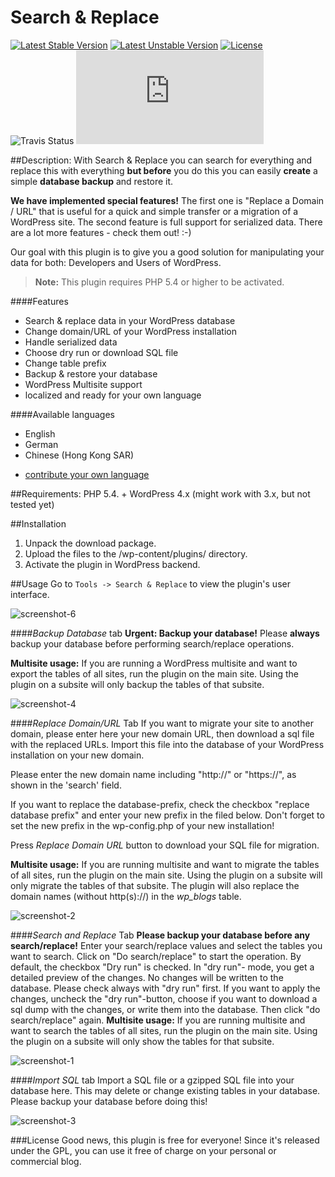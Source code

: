 # Search & Replace
[![Latest Stable Version](https://poser.pugx.org/inpsyde/search-and-replace/v/stable)](https://packagist.org/packages/inpsyde/search-and-replace) [![Latest Unstable Version](https://poser.pugx.org/inpsyde/search-and-replace/v/unstable)](https://packagist.org/packages/inpsyde/search-and-replace) [![License](https://poser.pugx.org/inpsyde/search-and-replace/license)](https://packagist.org/packages/inpsyde/search-and-replace) ![Travis Status](https://travis-ci.org/inpsyde/search-and-replace.svg)
[![Download stats on WordPress.org](http://www.rene-reimann.de/wporg-downloads-poser-badge.php?plugin-slug=search-and-replace)](https://wordpress.org/plugins/search-and-replace/stats/)



##Description:
With Search & Replace you can search for everything and replace this with everything **but before** you do this you can easily **create** a simple **database backup** and restore it.

**We have implemented special features!** 
The first one is "Replace a Domain / URL" that is useful for a quick and simple transfer or a migration of a WordPress site. 
The second feature is full support for serialized data. There are a lot more features - check them out! :-)

Our goal with this plugin is to give you a good solution for manipulating your data for both: Developers and Users of WordPress.

> **Note:** This plugin requires PHP 5.4 or higher to be activated.

####Features
- Search & replace data in your WordPress database
- Change domain/URL of your WordPress installation
- Handle serialized data
- Choose dry run or download SQL file
- Change table prefix
- Backup & restore your database
- WordPress Multisite support
- localized and ready for your own language

####Available languages
- English
- German
- Chinese (Hong Kong SAR)
+ [contribute your own language](https://translate.wordpress.org/projects/wp-plugins/search-and-replace)

##Requirements:
PHP 5.4. +
WordPress 4.x (might work with 3.x, but not tested yet)

##Installation
1. Unpack the download package.
2. Upload the files to the /wp-content/plugins/ directory.
3. Activate the plugin in WordPress backend.

##Usage
Go to `Tools -> Search & Replace` to view the plugin's user interface.

![screenshot-6](https://raw.githubusercontent.com/inpsyde/search-and-replace/master/assets/wporg/screenshot-6.png)

####*Backup Database* tab
**Urgent: Backup your database!**
Please **always** backup your database before performing search/replace operations.

**Multisite usage:**
If you are running a WordPress multisite and want to export the tables of all sites, run the plugin on the main site. Using the plugin on a subsite will only backup the tables of that subsite.

![screenshot-4](https://raw.githubusercontent.com/inpsyde/search-and-replace/master/assets/wporg/screenshot-4.png)

####*Replace Domain/URL* Tab
If you want to migrate your site to another domain, please enter here your new domain URL, then download a sql file with the replaced URLs. Import this file into the database of your WordPress installation on your new domain.

Please enter the new domain name including "http://" or "https://", as shown in the 'search' field.

If you want to replace the database-prefix, check the checkbox "replace database prefix" and enter your new prefix in the filed below. Don't forget to set the new prefix in the wp-config.php of your new installation!

Press *Replace Domain URL* button to download your SQL file for migration.

**Multisite usage:**
If you are running multisite and want to migrate the tables of all sites, run the plugin on the main site. Using the plugin on a subsite will only migrate the tables of that subsite. The plugin will also replace the domain names (without http(s)://) in the *wp_blogs* table.

![screenshot-2](https://raw.githubusercontent.com/inpsyde/search-and-replace/master/assets/wporg/screenshot-2.png)

####*Search and Replace* Tab
**Please backup your database before any search/replace!**
Enter your search/replace values and select the tables you want to search. Click on "Do search/replace" to start the operation.
By default, the checkbox "Dry run" is checked. In "dry run"- mode, you get a detailed preview of the changes. No changes will be written to the database. Please check always with "dry run" first.
If you want to apply the changes, uncheck the "dry run"-button, choose if you want to download a sql dump with the changes, or write them into the database. Then click "do search/replace" again.
**Multisite usage:**
If you are running multisite and want to search the tables of all sites, run the plugin on the main site. Using the plugin on a subsite will only show the tables for that subsite.

![screenshot-1](https://raw.githubusercontent.com/inpsyde/search-and-replace/master/assets/wporg/screenshot-1.png)

####*Import SQL* tab
Import a SQL file or a gzipped SQL file into your database here. This may delete or change existing tables in your database. Please backup your database before doing this!

![screenshot-3](https://raw.githubusercontent.com/inpsyde/search-and-replace/master/assets/wporg/screenshot-3.png)

###License
Good news, this plugin is free for everyone! Since it's released under the GPL, you can use it free of charge on your personal or commercial blog.

